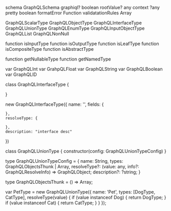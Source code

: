 schema GraphQLSchema
graphiql? boolean
rootValue? any
context ?any
pretty boolean
formatError Function
validatationRules Array<any>


GraphQLScalarType
GraphQLObjectType
GraphQLInterfaceType
GraphQLUnionType
GraphQLEnumType
GraphQLInputObjectType
GraphQLList
GraphQLNonNull

function isInputType
function isOutputType
function isLeafType
function isCompositeType
function isAbstractType

function getNullableType
function getNamedType


var GraphQLInt
var GrahpQLFloat
var GraphQLString
var GraphQLBoolean
var GraphQLID










class GraphQLInterfaceType {
    
}

new GraphQLInterfaceType({
    name: '',
    fields: {
        
    },
    resolveType: {

    },
    description: "interface desc"
})

class GraphQLUnionType {
    constructor(config: GraphQLUnionTypeConfig)
}

type GraphQLUnionTypeConfig = {
    name: String,
    types: GraphQLObjectsThunk | Array<GraphQLObjectType>,
    resolveType?: (value: any, info?: GraphQLResolveInfo) => GraphQLObject;
    description?: ?string;
}

type GraphQLObjectsThunk = () => Array<GraphQLObjectType>;

var PetType = new GraphQLUnionType({
    name: 'Pet',
    types: [DogType, CatType],
    resolveType(value) {
        if (value instanceof Dog) {
            return DogType;
        }
        if (value instanceof Cat) {
            return CatType;
        }
    }
});



























